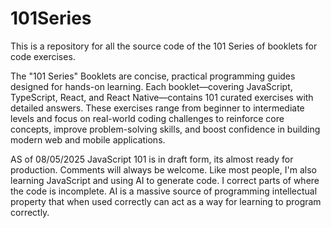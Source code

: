 # 101Series
This is a repository for all the source code of the 101 Series of booklets for code exercises.

The "101 Series" Booklets are concise, practical programming guides designed for hands-on learning. Each booklet—covering JavaScript, TypeScript, React, and React Native—contains 101 curated exercises with detailed answers. These exercises range from beginner to intermediate levels and focus on real-world coding challenges to reinforce core concepts, improve problem-solving skills, and boost confidence in building modern web and mobile applications.

AS of 08/05/2025 JavaScript 101 is in draft form, its almost ready for production. Comments will always be welcome. Like most people, I'm also learning JavaScript and using AI to generate code. I correct parts of where the code is incomplete. AI is a massive source of programming intellectual property that when used correctly can act as a way for learning to program correctly.
